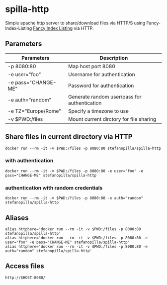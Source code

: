 # spilla-http

Simple apache http server to share/download files via HTTP/S using Fancy-Index-Listing [Fancy Index Listing](https://github.com/Vestride/fancy-index/) via HTTP.

## Parameters

| Parameters | Description |
| - | - |
| -p 8080:80 | Map host port 8080 |
| -e user="foo" | Username for authentication |
| -e pass="CHANGE-ME" | Password for authentication |
| -e auth="random" | Generate random user/pass for authentication |
| -e TZ="Europe/Rome" | Specify a timezone to use |
| -v $PWD:/files | Mount current dirctory for file sharing |

## Share files in current directory via HTTP

    docker run --rm -it -v $PWD:/files -p 8080:80 stefanopilla/spilla-http

### with authentication

    docker run --rm -it -v $PWD:/files -p 8080:80 -e user="foo" -e pass="CHANGE-ME" stefanopilla/spilla-http

### authentication with random credentials
    docker run --rm -it -v $PWD:/files -p 8080:80 -e auth="random" stefanopilla/spilla-http

## Aliases

    alias httphere='docker run --rm -it -v $PWD:/files -p 8080:80 stefanopilla/spilla-http'
    alias httphere='docker run --rm -it -v $PWD:/files -p 8080:80 -e user="foo" -e pass="CHANGE-ME" stefanopilla/spilla-http'
    alias httphere='docker run --rm -it -v $PWD:/files -p 8080:80 -e auth="random" stefanopilla/spilla-http'

## Access files

    http://$HOST:8080/

